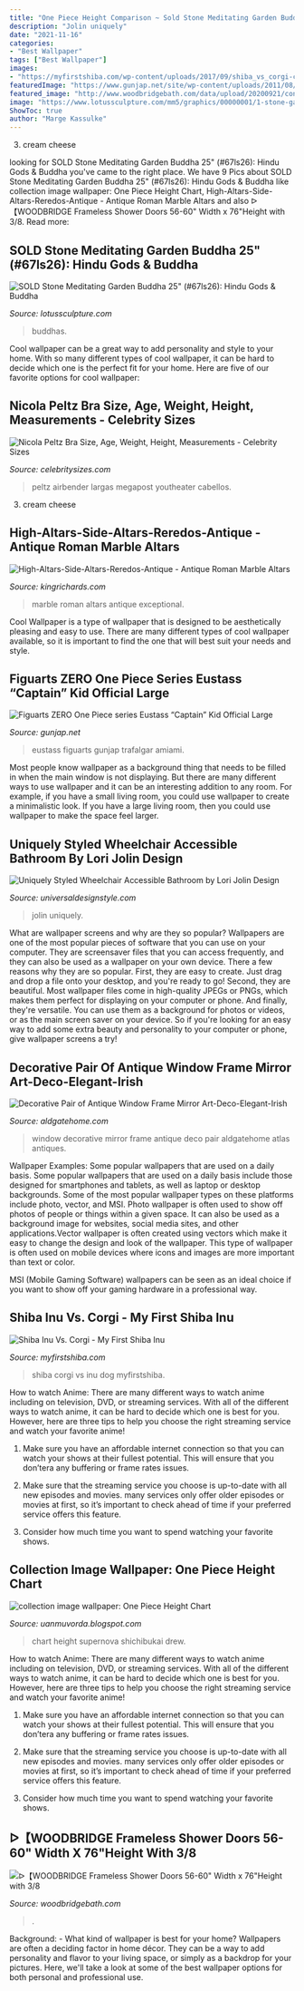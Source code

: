 ```yaml
---
title: "One Piece Height Comparison ~ Sold Stone Meditating Garden Buddha 25&quot; (#67ls26): Hindu Gods &amp; Buddha"
description: "Jolin uniquely"
date: "2021-11-16"
categories:
- "Best Wallpaper"
tags: ["Best Wallpaper"]
images:
- "https://myfirstshiba.com/wp-content/uploads/2017/09/shiba_vs_corgi-copy.jpg"
featuredImage: "https://www.gunjap.net/site/wp-content/uploads/2011/08/3164.jpg"
featured_image: "http://www.woodbridgebath.com/data/upload/20200921/content/5f6866843cc6e.jpg"
image: "https://www.lotussculpture.com/mm5/graphics/00000001/1-stone-garden-bali-buddhas.jpg"
ShowToc: true
author: "Marge Kassulke"
---
```



3. cream cheese 

	

		
looking for SOLD Stone Meditating Garden Buddha 25&quot; (#67ls26): Hindu Gods &amp; Buddha you've came to the right place. We have 9 Pics about SOLD Stone Meditating Garden Buddha 25&quot; (#67ls26): Hindu Gods &amp; Buddha like collection image wallpaper: One Piece Height Chart, High-Altars-Side-Altars-Reredos-Antique - Antique Roman Marble Altars and also ᐅ【WOODBRIDGE Frameless Shower Doors 56-60&quot; Width x 76&quot;Height with 3/8. Read more:
		
    
## SOLD Stone Meditating Garden Buddha 25&quot; (#67ls26): Hindu Gods &amp; Buddha

<img loading=lazy src="https://www.lotussculpture.com/mm5/graphics/00000001/1-stone-garden-bali-buddhas.jpg" onerror="this.onerror=null;this.src='https://tse3.mm.bing.net/th?id=OIP.EZClRdPBVWOspg2jL-dubgHaKi&amp;pid=15.1';" alt="SOLD Stone Meditating Garden Buddha 25&quot; (#67ls26): Hindu Gods &amp; Buddha">

_Source: lotussculpture.com_

>buddhas. 

	

Cool wallpaper can be a great way to add personality and style to your home. With so many different types of cool wallpaper, it can be hard to decide which one is the perfect fit for your home. Here are five of our favorite options for cool wallpaper: 

    
## Nicola Peltz Bra Size, Age, Weight, Height, Measurements - Celebrity Sizes

<img loading=lazy src="https://www.celebritysizes.com/wp-content/uploads/2013/10/Nicola-Peltz.jpg" onerror="this.onerror=null;this.src='https://tse1.mm.bing.net/th?id=OIP.vGohPyP_zh3cxiHtuZqQawHaKZ&amp;pid=15.1';" alt="Nicola Peltz Bra Size, Age, Weight, Height, Measurements - Celebrity Sizes">

_Source: celebritysizes.com_

>peltz airbender largas megapost youtheater cabellos. 

	

3. cream cheese 

    
## High-Altars-Side-Altars-Reredos-Antique - Antique Roman Marble Altars

<img loading=lazy src="https://www.kingrichards.com/pics/db/products/14450/Antique-Roman-Marble-Altars-with-Exceptional-Details-49086-watermark.jpg" onerror="this.onerror=null;this.src='https://tse1.mm.bing.net/th?id=OIP.GfBiabPqbGIgtENtA6z09AHaJ4&amp;pid=15.1';" alt="High-Altars-Side-Altars-Reredos-Antique - Antique Roman Marble Altars">

_Source: kingrichards.com_

>marble roman altars antique exceptional. 

	

Cool Wallpaper is a type of wallpaper that is designed to be aesthetically pleasing and easy to use. There are many different types of cool wallpaper available, so it is important to find the one that will best suit your needs and style.

    
## Figuarts ZERO One Piece Series Eustass “Captain” Kid Official Large

<img loading=lazy src="https://www.gunjap.net/site/wp-content/uploads/2011/08/3164.jpg" onerror="this.onerror=null;this.src='https://tse1.mm.bing.net/th?id=OIP.QajlQCgpranY2zr-BHRtqAHaFQ&amp;pid=15.1';" alt="Figuarts ZERO One Piece series Eustass “Captain” Kid Official Large">

_Source: gunjap.net_

>eustass figuarts gunjap trafalgar amiami. 

	

Most people know wallpaper as a background thing that needs to be filled in when the main window is not displaying. But there are many different ways to use wallpaper and it can be an interesting addition to any room. For example, if you have a small living room, you could use wallpaper to create a minimalistic look. If you have a large living room, then you could use wallpaper to make the space feel larger.

    
## Uniquely Styled Wheelchair Accessible Bathroom By Lori Jolin Design

<img loading=lazy src="https://www.universaldesignstyle.com/wp-content/uploads/2012/11/Screen-Shot-2012-11-04-at-6.19.44-PM.png" onerror="this.onerror=null;this.src='https://tse2.mm.bing.net/th?id=OIP.iCoN9mndX1VP4TQkf_L6qAHaJ9&amp;pid=15.1';" alt="Uniquely Styled Wheelchair Accessible Bathroom by Lori Jolin Design">

_Source: universaldesignstyle.com_

>jolin uniquely. 

	

What are wallpaper screens and why are they so popular?
Wallpapers are one of the most popular pieces of software that you can use on your computer. They are screensaver files that you can access frequently, and they can also be used as a wallpaper on your own device. There a few reasons why they are so popular. First, they are easy to create. Just drag and drop a file onto your desktop, and you're ready to go! Second, they are beautiful. Most wallpaper files come in high-quality JPEGs or PNGs, which makes them perfect for displaying on your computer or phone. And finally, they're versatile. You can use them as a background for photos or videos, or as the main screen saver on your device. So if you're looking for an easy way to add some extra beauty and personality to your computer or phone, give wallpaper screens a try!

    
## Decorative Pair Of Antique Window Frame Mirror Art-Deco-Elegant-Irish

<img loading=lazy src="http://www.aldgatehome.com/images/products/decorative-antique-window-frame-mirror607.jpg" onerror="this.onerror=null;this.src='https://tse2.mm.bing.net/th?id=OIP.g7NbvzWANHuih9-u-ykvTwHaJ4&amp;pid=15.1';" alt="Decorative Pair of Antique Window Frame Mirror Art-Deco-Elegant-Irish">

_Source: aldgatehome.com_

>window decorative mirror frame antique deco pair aldgatehome atlas antiques. 

	

Wallpaper Examples: Some popular wallpapers that are used on a daily basis.
Some popular wallpapers that are used on a daily basis include those designed for smartphones and tablets, as well as laptop or desktop backgrounds. Some of the most popular wallpaper types on these platforms include photo, vector, and MSI. 
Photo wallpaper is often used to show off photos of people or things within a given space. It can also be used as a background image for websites, social media sites, and other applications.Vector wallpaper is often created using vectors which make it easy to change the design and look of the wallpaper. This type of wallpaper is often used on mobile devices where icons and images are more important than text or color. 

MSI (Mobile Gaming Software) wallpapers can be seen as an ideal choice if you want to show off your gaming hardware in a professional way.

    
## Shiba Inu Vs. Corgi - My First Shiba Inu

<img loading=lazy src="https://myfirstshiba.com/wp-content/uploads/2017/09/shiba_vs_corgi-copy.jpg" onerror="this.onerror=null;this.src='https://tse3.mm.bing.net/th?id=OIP.YKsmQ6g5mzkGz4JCJY8BWQHaE7&amp;pid=15.1';" alt="Shiba Inu Vs. Corgi - My First Shiba Inu">

_Source: myfirstshiba.com_

>shiba corgi vs inu dog myfirstshiba. 

	

How to watch Anime: There are many different ways to watch anime including on television, DVD, or streaming services.
With all of the different ways to watch anime, it can be hard to decide which one is best for you. However, here are three tips to help you choose the right streaming service and watch your favorite anime!
1. Make sure you have an affordable internet connection so that you can watch your shows at their fullest potential. This will ensure that you don’tera any buffering or frame rates issues.

2. Make sure that the streaming service you choose is up-to-date with all new episodes and movies. many services only offer older episodes or movies at first, so it’s important to check ahead of time if your preferred service offers this feature.

3. Consider how much time you want to spend watching your favorite shows.

    
## Collection Image Wallpaper: One Piece Height Chart

<img loading=lazy src="https://i.pinimg.com/originals/c3/8b/47/c38b4709d67dd510e30925f62b693093.jpg" onerror="this.onerror=null;this.src='https://tse2.mm.bing.net/th?id=OIP.VYtfemAkq6v-QuM5orQBBAHaDY&amp;pid=15.1';" alt="collection image wallpaper: One Piece Height Chart">

_Source: uanmuvorda.blogspot.com_

>chart height supernova shichibukai drew. 

	

How to watch Anime: There are many different ways to watch anime including on television, DVD, or streaming services.
With all of the different ways to watch anime, it can be hard to decide which one is best for you. However, here are three tips to help you choose the right streaming service and watch your favorite anime!
1. Make sure you have an affordable internet connection so that you can watch your shows at their fullest potential. This will ensure that you don’tera any buffering or frame rates issues.

2. Make sure that the streaming service you choose is up-to-date with all new episodes and movies. many services only offer older episodes or movies at first, so it’s important to check ahead of time if your preferred service offers this feature.

3. Consider how much time you want to spend watching your favorite shows.

    
## ᐅ【WOODBRIDGE Frameless Shower Doors 56-60&quot; Width X 76&quot;Height With 3/8

<img loading=lazy src="http://www.woodbridgebath.com/data/upload/20200921/content/5f6866843cc6e.jpg" onerror="this.onerror=null;this.src='https://tse3.mm.bing.net/th?id=OIP.30R43WXOOjAy2jEhvUAnSAHaHa&amp;pid=15.1';" alt="ᐅ【WOODBRIDGE Frameless Shower Doors 56-60&quot; Width x 76&quot;Height with 3/8">

_Source: woodbridgebath.com_

>. 

	

Background: - What kind of wallpaper is best for your home?
Wallpapers are often a deciding factor in home décor. They can be a way to add personality and flavor to your living space, or simply as a backdrop for your pictures. Here, we'll take a look at some of the best wallpaper options for both personal and professional use.

